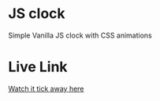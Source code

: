 # JS clock
Simple Vanilla JS clock with CSS animations

# Live Link
[Watch it tick away here](https://sharloteean.github.io/jsclock/)
